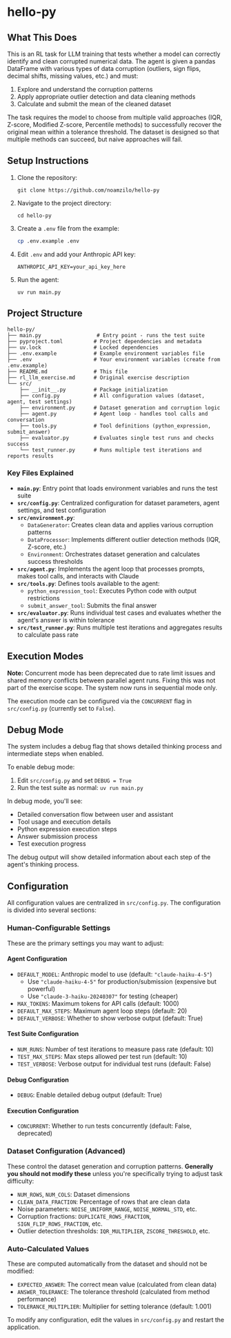 hello-py
===

## What This Does

This is an RL task for LLM training that tests whether a model can correctly identify and clean corrupted numerical data. The agent is given a pandas DataFrame with various types of data corruption (outliers, sign flips, decimal shifts, missing values, etc.) and must:

1. Explore and understand the corruption patterns
2. Apply appropriate outlier detection and data cleaning methods
3. Calculate and submit the mean of the cleaned dataset

The task requires the model to choose from multiple valid approaches (IQR, Z-score, Modified Z-score, Percentile methods) to successfully recover the original mean within a tolerance threshold. The dataset is designed so that multiple methods can succeed, but naive approaches will fail.

## Setup Instructions

1. Clone the repository:
   ```
   git clone https://github.com/noamzilo/hello-py
   ```

2. Navigate to the project directory:
   ```
   cd hello-py
   ```

3. Create a `.env` file from the example:
   ```bash
   cp .env.example .env
   ```

4. Edit `.env` and add your Anthropic API key:
   ```
   ANTHROPIC_API_KEY=your_api_key_here
   ```

5. Run the agent:
   ```
   uv run main.py
   ```

## Project Structure

```
hello-py/
├── main.py                  # Entry point - runs the test suite
├── pyproject.toml          # Project dependencies and metadata
├── uv.lock                 # Locked dependencies
├── .env.example            # Example environment variables file
├── .env                    # Your environment variables (create from .env.example)
├── README.md               # This file
├── rl_llm_exercise.md      # Original exercise description
└── src/
    ├── __init__.py         # Package initialization
    ├── config.py           # All configuration values (dataset, agent, test settings)
    ├── environment.py      # Dataset generation and corruption logic
    ├── agent.py            # Agent loop - handles tool calls and conversation
    ├── tools.py            # Tool definitions (python_expression, submit_answer)
    ├── evaluator.py        # Evaluates single test runs and checks success
    └── test_runner.py      # Runs multiple test iterations and reports results
```

### Key Files Explained

- **`main.py`**: Entry point that loads environment variables and runs the test suite
- **`src/config.py`**: Centralized configuration for dataset parameters, agent settings, and test configuration
- **`src/environment.py`**: 
  - `DataGenerator`: Creates clean data and applies various corruption patterns
  - `DataProcessor`: Implements different outlier detection methods (IQR, Z-score, etc.)
  - `Environment`: Orchestrates dataset generation and calculates success thresholds
- **`src/agent.py`**: Implements the agent loop that processes prompts, makes tool calls, and interacts with Claude
- **`src/tools.py`**: Defines tools available to the agent:
  - `python_expression_tool`: Executes Python code with output restrictions
  - `submit_answer_tool`: Submits the final answer
- **`src/evaluator.py`**: Runs individual test cases and evaluates whether the agent's answer is within tolerance
- **`src/test_runner.py`**: Runs multiple test iterations and aggregates results to calculate pass rate

## Execution Modes

**Note:** Concurrent mode has been deprecated due to rate limit issues and shared memory conflicts between parallel agent runs. Fixing this was not part of the exercise scope. The system now runs in sequential mode only.

The execution mode can be configured via the `CONCURRENT` flag in `src/config.py` (currently set to `False`).

## Debug Mode

The system includes a debug flag that shows detailed thinking process and intermediate steps when enabled.

To enable debug mode:

1. Edit `src/config.py` and set `DEBUG = True`
2. Run the test suite as normal: `uv run main.py`

In debug mode, you'll see:
- Detailed conversation flow between user and assistant
- Tool usage and execution details
- Python expression execution steps
- Answer submission process
- Test execution progress

The debug output will show detailed information about each step of the agent's thinking process.

## Configuration

All configuration values are centralized in `src/config.py`. The configuration is divided into several sections:

### Human-Configurable Settings

These are the primary settings you may want to adjust:

#### Agent Configuration
- `DEFAULT_MODEL`: Anthropic model to use (default: `"claude-haiku-4-5"`)
  - Use `"claude-haiku-4-5"` for production/submission (expensive but powerful)
  - Use `"claude-3-haiku-20240307"` for testing (cheaper)
- `MAX_TOKENS`: Maximum tokens for API calls (default: 1000)
- `DEFAULT_MAX_STEPS`: Maximum agent loop steps (default: 20)
- `DEFAULT_VERBOSE`: Whether to show verbose output (default: True)

#### Test Suite Configuration
- `NUM_RUNS`: Number of test iterations to measure pass rate (default: 10)
- `TEST_MAX_STEPS`: Max steps allowed per test run (default: 10)
- `TEST_VERBOSE`: Verbose output for individual test runs (default: False)

#### Debug Configuration
- `DEBUG`: Enable detailed debug output (default: True)

#### Execution Configuration
- `CONCURRENT`: Whether to run tests concurrently (default: False, deprecated)

### Dataset Configuration (Advanced)

These control the dataset generation and corruption patterns. **Generally you should not modify these** unless you're specifically trying to adjust task difficulty:

- `NUM_ROWS`, `NUM_COLS`: Dataset dimensions
- `CLEAN_DATA_FRACTION`: Percentage of rows that are clean data
- Noise parameters: `NOISE_UNIFORM_RANGE`, `NOISE_NORMAL_STD`, etc.
- Corruption fractions: `DUPLICATE_ROWS_FRACTION`, `SIGN_FLIP_ROWS_FRACTION`, etc.
- Outlier detection thresholds: `IQR_MULTIPLIER`, `ZSCORE_THRESHOLD`, etc.

### Auto-Calculated Values

These are computed automatically from the dataset and should not be modified:
- `EXPECTED_ANSWER`: The correct mean value (calculated from clean data)
- `ANSWER_TOLERANCE`: The tolerance threshold (calculated from method performance)
- `TOLERANCE_MULTIPLIER`: Multiplier for setting tolerance (default: 1.001)

To modify any configuration, edit the values in `src/config.py` and restart the application.
